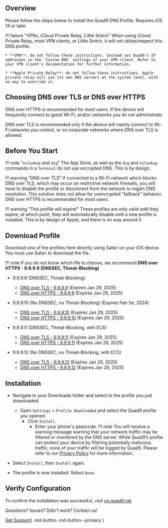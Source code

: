 ## Overview

Please follow the steps below to install the Quad9 DNS Profile. Requires iOS 14 or later.

!!! failure "VPNs, iCloud Private Relay, Little Snitch"
    When using iCloud Private Relay, most VPN clients, or Little Snitch, it will not utilize/respect this DNS profile.

    * **VPN**: do not follow these instructions. Instead set Quad9's IP addresses in the `Custom DNS` settings of your VPN client. Refer to your VPN client's documentation for further information.
   
    * **Apple Private Relay**: do not follow these instructions. Apple private relay will use its own DNS servers at the system level, with no way to override it.

## Choosing DNS over TLS or DNS over HTTPS

DNS over HTTPS is recommended for most users. If the device will frequently connect to guest Wi-Fi, and/or networks you do not administrate.

DNS over TLS is recommended only if the device will mainly connect to Wi-Fi networks you control, or on corporate networks where DNS over TLS is allowed.

## Before You Start

!!! note "`nslookup` and `dig`"
    The App Store, as well as the `dig` and `nslookup` commands in a `Terminal` do not use encrypted DNS. This is by design.

!!! warning "DNS over TLS"
    If connected to a Wi-Fi network which blocks DNS over TLS, which may occur on restrictive network firewalls, you will have to disable the profile or disconnect from the network to regain DNS resolution. This solution does not allow for unencrypted "fallback" behavior. DNS over HTTPS is recommended for most users.

!!! warning "This profile will expire!"
    These profiles are only valid until they expire, at which point, they will automatically disable until a new profile is installed. This is by design of Apple, and there is no way around it.

## Download Profile
Download one of the profiles here directly using Safari on your iOS device. You must use Safari to download the file.

!!! note
    If you do not know which file to choose, we recommend **DNS over HTTPS - 9.9.9.9 (DNSSEC, Threat-Blocking)**

* 9.9.9.9 (DNSSEC, Threat-Blocking)
    * [DNS over TLS - 9.9.9.9](https://docs.quad9.net/assets/mobileconfig/Quad9_Secured_DNS_over_TLS_20250129.mobileconfig) (Expires Jan 29, 2025)
    * [DNS over HTTPS - 9.9.9.9](https://docs.quad9.net/assets/mobileconfig/Quad9_Secured_DNS_over_HTTPS_20250129.mobileconfig) (Expires Jan 29, 2025)

* 9.9.9.10 (No DNSSEC, no Threat-Blocking) (Expires Feb 1st, 2024)
    * [DNS over TLS - 9.9.9.10](https://docs.quad9.net/assets/mobileconfig/Quad9_un_Secured_DNS_over_TLS_20250129.mobileconfig) (Expires Jan 29, 2025)
    * [DNS over HTTPS  - 9.9.9.10](https://docs.quad9.net/assets/mobileconfig/Quad9_un_Secured_DNS_over_HTTPS_20250129.mobileconfig) (Expires Jan 29, 2025)

* 9.9.9.11 (DNSSEC, Threat-Blocking, with ECS)
    * [DNS over TLS - 9.9.9.11](https://docs.quad9.net/assets/mobileconfig/Quad9_Secured_DNS_over_TLS_ECS_20250129.mobileconfig) (Expires Jan 29, 2025)
    * [DNS over HTTPS - 9.9.9.11](https://docs.quad9.net/assets/mobileconfig/Quad9_Secured_DNS_over_HTTPS_ECS_20250129.mobileconfig) (Expires Jan 29, 2025)

* 9.9.9.12 (No DNSSEC, no Threat-Blocking, with ECS)
    * [DNS over TLS - 9.9.9.12](https://docs.quad9.net/assets/mobileconfig/Quad9_un_Secured_DNS_over_TLS_ECS_20250129.mobileconfig) (Expires Jan 29, 2025)
    * [DNS over HTTPS - 9.9.9.12](https://docs.quad9.net/assets/mobileconfig/Quad9_un_Secured_DNS_over_HTTPS_ECS_20250129.mobileconfig) (Expires Jan 29, 2025)

## Installation

* Navigate to your Downloads folder and select to the profile you just downloaded.
    * Open `Settings` > `Profile Downloaded` and select the Quad9 profile you opened.
        * Click `Install`.
            * Enter your phone's passcode.
!!! note
    You will receive a warning message warning that your network traffic may be filtered or monitored by the DNS server. While Quad9’s profile can protect your device by filtering potentially malicious traffic, none of your traffic will be logged by Quad9. Please refer to our [Privacy Policy](https://quad9.net/service/privacy) for more information.

* Select `Install`, then `Install` again.

* The profile is now installed. Select `Done`.

## Verify Configuration

To confirm the installation was successful, visit [on.quad9.net](https://on.quad9.net)

Questions? Issues? Didn't work? Contact us!

[Get Support](https://quad9.net/support/contact){ .md-button .md-button--primary }
